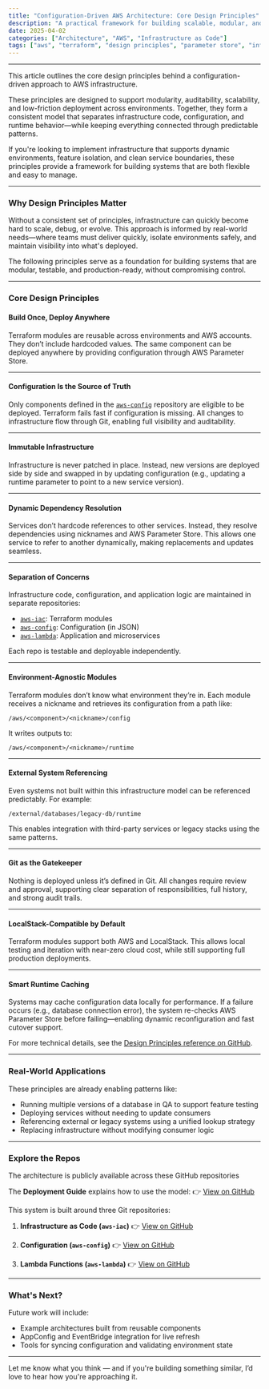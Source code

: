 ```yaml
---
title: "Configuration-Driven AWS Architecture: Core Design Principles"
description: "A practical framework for building scalable, modular, and auditable AWS infrastructure using Git, Terraform, and Parameter Store."
date: 2025-04-02
categories: ["Architecture", "AWS", "Infrastructure as Code"]
tags: ["aws", "terraform", "design principles", "parameter store", "infrastructure", "automation"]
---
```


---

This article outlines the core design principles behind a configuration-driven approach to AWS infrastructure.

These principles are designed to support modularity, auditability, scalability, and low-friction deployment across environments. Together, they form a consistent model that separates infrastructure code, configuration, and runtime behavior—while keeping everything connected through predictable patterns.

If you're looking to implement infrastructure that supports dynamic environments, feature isolation, and clean service boundaries, these principles provide a framework for building systems that are both flexible and easy to manage.

---

### Why Design Principles Matter

Without a consistent set of principles, infrastructure can quickly become hard to scale, debug, or evolve. This approach is informed by real-world needs—where teams must deliver quickly, isolate environments safely, and maintain visibility into what's deployed.

The following principles serve as a foundation for building systems that are modular, testable, and production-ready, without compromising control.

---

### Core Design Principles

#### Build Once, Deploy Anywhere

Terraform modules are reusable across environments and AWS accounts. They don’t include hardcoded values. The same component can be deployed anywhere by providing configuration through AWS Parameter Store.

---

#### Configuration Is the Source of Truth

Only components defined in the [`aws-config`](https://github.com/tstrall/aws-config) repository are eligible to be deployed. Terraform fails fast if configuration is missing. All changes to infrastructure flow through Git, enabling full visibility and auditability.

---

#### Immutable Infrastructure

Infrastructure is never patched in place. Instead, new versions are deployed side by side and swapped in by updating configuration (e.g., updating a runtime parameter to point to a new service version).

---

#### Dynamic Dependency Resolution

Services don’t hardcode references to other services. Instead, they resolve dependencies using nicknames and AWS Parameter Store. This allows one service to refer to another dynamically, making replacements and updates seamless.

---

#### Separation of Concerns

Infrastructure code, configuration, and application logic are maintained in separate repositories:

- [`aws-iac`](https://github.com/tstrall/aws-iac): Terraform modules  
- [`aws-config`](https://github.com/tstrall/aws-config): Configuration (in JSON)  
- [`aws-lambda`](https://github.com/tstrall/aws-lambda): Application and microservices  

Each repo is testable and deployable independently.

---

#### Environment-Agnostic Modules

Terraform modules don’t know what environment they’re in. Each module receives a nickname and retrieves its configuration from a path like:

```
/aws/<component>/<nickname>/config
```

It writes outputs to:

```
/aws/<component>/<nickname>/runtime
```

---

#### External System Referencing

Even systems not built within this infrastructure model can be referenced predictably. For example:

```
/external/databases/legacy-db/runtime
```

This enables integration with third-party services or legacy stacks using the same patterns.

---

#### Git as the Gatekeeper

Nothing is deployed unless it’s defined in Git. All changes require review and approval, supporting clear separation of responsibilities, full history, and strong audit trails.

---

#### LocalStack-Compatible by Default

Terraform modules support both AWS and LocalStack. This allows local testing and iteration with near-zero cloud cost, while still supporting full production deployments.

---

#### Smart Runtime Caching

Systems may cache configuration data locally for performance. If a failure occurs (e.g., database connection error), the system re-checks AWS Parameter Store before failing—enabling dynamic reconfiguration and fast cutover support.

For more technical details, see the [Design Principles reference on GitHub](https://github.com/tstrall/aws-deployment-guide/blob/main/design-principles/README.md).

---

### Real-World Applications

These principles are already enabling patterns like:

- Running multiple versions of a database in QA to support feature testing  
- Deploying services without needing to update consumers  
- Referencing external or legacy systems using a unified lookup strategy  
- Replacing infrastructure without modifying consumer logic

---

### Explore the Repos

The architecture is publicly available across these GitHub repositories

The **Deployment Guide** explains how to use the model:  👉 [View on GitHub](https://github.com/tstrall/aws-deployment-guide)

This system is built around three Git repositories:

1. **Infrastructure as Code (`aws-iac`)**  👉 [View on GitHub](https://github.com/tstrall/aws-iac)

2. **Configuration (`aws-config`)**  👉 [View on GitHub](https://github.com/tstrall/aws-config)

3. **Lambda Functions (`aws-lambda`)**  👉 [View on GitHub](https://github.com/tstrall/aws-lambda)

---

### What's Next?

Future work will include:

- Example architectures built from reusable components  
- AppConfig and EventBridge integration for live refresh  
- Tools for syncing configuration and validating environment state  

---

Let me know what you think — and if you're building something similar, I’d love to hear how you're approaching it.
